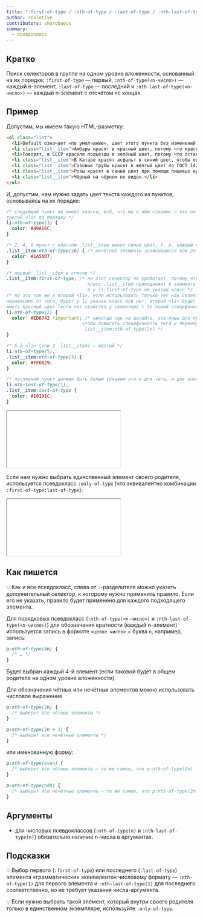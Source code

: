 ```yaml
---
title: ":first-of-type / :nth-of-type / :last-of-type / :nth-last-of-type / :only-of-type"
author: realetive
contributors: skorobaeus
summary:
  - псевдокласс
---
```


## Кратко

Поиск селекторов в группе на одном уровне вложенности, основанный на их порядке: `:first-of-type` — первый, `:nth-of-type(<n-число>)` — каждый n-элемент, `:last-of-type` — последний и `:nth-last-of-type(<n-число>)` — каждый n-элемент с отсчётом «с конца».

## Пример

Допустим, мы имеем такую HTML-разметку:

```html
<ol class="list">
  <li>Default означает «по умолчанию», цвет этого пункта без изменений.</li>
  <li class="list__item">Амбары красят в красный цвет, потому что красная краска...</li>
  <li>Говорят, в СССР красили подъезды в зелёный цвет, потому что осталось...</li>
  <li class="list__item">В Катаре красят асфальт в синий цвет, чтобы он не перегревался.</li>
  <li class="list__item">Газовые трубы красят в жёлтый цвет по ГОСТ 14202-69.</li>
  <li class="list__item">Розы красят в синий цвет при помощи пищевых красителей.</li>
  <li class="list__item">Чёрный на чёрном не виден.</li>
</ol>
```

И, допустим, нам нужно задать цвет текста каждого из пунктов, основываясь на их порядке:

```css
/* следующий пункт не имеет класса, всё, что мы о нём «знаем» — что он
третий <li> по порядку */
li:nth-of-type(3) {
  color: #49A16C;
}

/* 2, 4, 6 пункт с классом .list__item имеет синий цвет, т. е. каждый чётный */
.list__item:nth-of-type(2n) { /* нечётные элементы записываются как 2n+1 */
  color: #1A5AD7;
}

/* первый .list__item в списке */
.list__item:first-of-type, /* но этот селектор не сработает, потому что
                              класс .list__item принадлежит к элементу <li>,
                              а у li:first-of-type не указан класс */
/* но это так же и второй <li>, если использовать только тег как селектор
независимо от того, будет у li указан класс или нет, второй <li> будет
иметь красный цвет (если нет свойства у селектора с бо́льшей специфичностью */
li:nth-of-type(2) {
  color: #ED6742 !important; /* никогда так не делайте, это лишь для примера,
                            чтобы повысить специфичность тега и переопределить
                            .list__item:nth-of-type(2n) */
}

/* 5-й <li> (или 3 .list__item) — жёлтый */
li:nth-of-type(5),
.list__item:nth-of-type(3) {
  color: #FFD829;
}

/* последний пункт должен быть белым (укажем это и для тега, и для класса) */
li:nth-last-of-type(1),
.list__item:last-of-type {
  color: #18191C;
}
```

<iframe title="Псевдоклассы -of-type" src="demos/every.html"></iframe>

Если нам нужно выбрать единственный элемент своего родителя, используется псевдокласс `:only-of-type` (что эквивалентно комбинации `:first-of-type:last-of-type`):

<iframe title="Выбор единственного элемента родителя" src="demos/only.html"></iframe>

## Как пишется

💡 Как и все псевдокласс, слева от `:`-разделителя можно указать дополнительный селектор, к которому нужно применить правило. Если его не указать, правило будет применено для каждого подходящего элемента.

Для порядковых псевдокласс (`:nth-of-type(<n-число>)` и `:nth-last-of-type(<n-число>)`) для обозначения кратности (каждый n-элемент) используется запись в формате `<целое число>` + буква `n`, например, запись:

```css
p:nth-of-type(4n) {
  /* … */
}
```

Будет выбран каждый 4-й элемент (если таковой будет в общем родителе на одном уровне вложенности).

Для обозначения чётных или нечётных элементов можно использовать числовое выражение

```css
p:nth-of-type(2n) {
  /* выберет все чётные элементы */
}

p:nth-of-type(2n + 1) {
  /* выберет все нечётные элементы */
}
```

или именованную форму:

```css
p:nth-of-type(even) {
  /* выберет все чётные элементы — то же самое, что p:nth-of-type(2n) */
}

p:nth-of-type(odd) {
  /* выберет все нечётные элементы — то же самое, что p:nth-of-type(2n+1) */
}
```

## Аргументы

- для числовых псевдоклассов (`:nth-of-type(n)` и `:nth-last-of-type(n)`) обязательно наличие n-числа в аргументах.

## Подсказки

💡 Выбор первого (`:first-of-type`) или последнего (`:last-of-type`) элемента «грамматически» эквивалентен числовому формату — `:nth-of-type(1)` для первого элемента и `:nth-last-of-type(1)` для последнего соответственно, но не требует указания числа-аргумента.

💡 Если нужно выбрать такой элемент, который внутри своего родителя только в единственном экземпляре, используйте `:only-of-type`.
